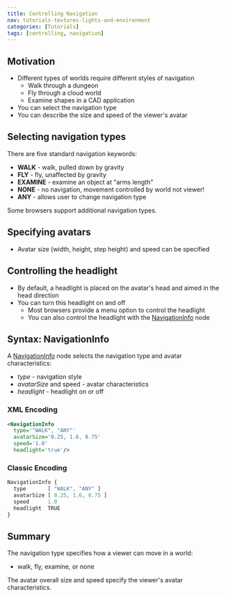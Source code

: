 ```yaml
---
title: Controlling Navigation
nav: tutorials-textures-lights-and-environment
categories: [Tutorials]
tags: [controlling, navigation]
---
```

## Motivation

- Different types of worlds require different styles of navigation
  - Walk through a dungeon
  - Fly through a cloud world
  - Examine shapes in a CAD application
- You can select the navigation type
- You can describe the size and speed of the viewer's avatar

## Selecting navigation types

There are five standard navigation keywords:

- **WALK** - walk, pulled down by gravity
- **FLY** - fly, unaffected by gravity
- **EXAMINE** - examine an object at "arms length"
- **NONE** - no navigation, movement controlled by world not viewer!
- **ANY** - allows user to change navigation type

Some browsers support additional navigation types.

## Specifying avatars

- Avatar size (width, height, step height) and speed can be specified

## Controlling the headlight

- By default, a headlight is placed on the avatar's head and aimed in the head direction
- You can turn this headlight on and off
  - Most browsers provide a menu option to control the headlight
  - You can also control the headlight with the [NavigationInfo](https://www.web3d.org/documents/specifications/19775-1/V3.3/Part01/components/navigation.html#NavigationInfo) node

## Syntax: NavigationInfo

A [NavigationInfo](https://www.web3d.org/documents/specifications/19775-1/V3.3/Part01/components/navigation.html#NavigationInfo) node selects the navigation type and avatar characteristics:

- *type* - navigation style
- *avatarSize* and speed - avatar characteristics
- *headlight* - headlight on or off

### XML Encoding

```xml
<NavigationInfo
  type='"WALK", "ANY"'
  avatarSize='0.25, 1.6, 0.75'
  speed='1.0'
  headlight='true'/>
```

### Classic Encoding

```js
NavigationInfo {
  type       [ "WALK", "ANY" ]
  avatarSize [ 0.25, 1.6, 0.75 ]
  speed      1.0
  headlight  TRUE
}
```

## Summary

The navigation type specifies how a viewer can move in a world:

- walk, fly, examine, or none

The avatar overall size and speed specify the viewer's avatar characteristics.
